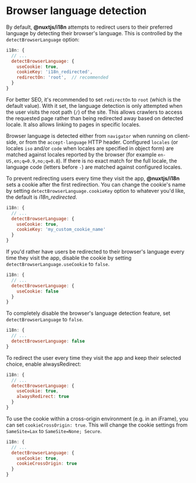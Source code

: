 # Browser language detection

By default, **@nuxtjs/i18n** attempts to redirect users to their preferred language by detecting their browser's language. This is controlled by the `detectBrowserLanguage` option:

```js {}[nuxt.config.js]
i18n: {
  // ...
  detectBrowserLanguage: {
    useCookie: true,
    cookieKey: 'i18n_redirected',
    redirectOn: 'root',  // recommended
  }
}
```

<alert type="info">

For better SEO, it's recommended to set `redirectOn` to `root` (which is the default value). With it set, the language detection is only attempted when the user visits the root path (`/`) of the site. This allows crawlers to access the requested page rather than being redirected away based on detected locale. It also allows linking to pages in specific locales.

</alert>

Browser language is detected either from `navigator` when running on client-side, or from the `accept-language` HTTP header. Configured `locales` (or locales `iso` and/or `code` when locales are specified in object form) are matched against locales reported by the browser (for example `en-US,en;q=0.9,no;q=0.8`). If there is no exact match for the full locale, the language code (letters before `-`) are matched against configured locales.

To prevent redirecting users every time they visit the app, **@nuxtjs/i18n** sets a cookie after the first redirection. You can change the cookie's name by setting `detectBrowserLanguage.cookieKey` option to whatever you'd like, the default is _i18n_redirected_.

```js {}[nuxt.config.js]
i18n: {
  // ...
  detectBrowserLanguage: {
    useCookie: true,
    cookieKey: 'my_custom_cookie_name'
  }
}
```

If you'd rather have users be redirected to their browser's language every time they visit the app, disable the cookie by setting `detectBrowserLanguage.useCookie` to `false`.

```js {}[nuxt.config.js]
i18n: {
  // ...
  detectBrowserLanguage: {
    useCookie: false
  }
}
```

To completely disable the browser's language detection feature, set `detectBrowserLanguage` to `false`.

```js {}[nuxt.config.js]
i18n: {
  // ...
  detectBrowserLanguage: false
}
```

To redirect the user every time they visit the app and keep their selected choice, enable alwaysRedirect:

```js {}[nuxt.config.js]
i18n: {
  // ...
  detectBrowserLanguage: {
    useCookie: true,
    alwaysRedirect: true
  }
}
```

To use the cookie within a cross-origin environment (e.g. in an iFrame), you can set `cookieCrossOrigin: true`. This will change the cookie settings from `SameSite=Lax` to `SameSite=None; Secure`.

```js {}[nuxt.config.js]
i18n: {
  // ...
  detectBrowserLanguage: {
    useCookie: true,
    cookieCrossOrigin: true
  }
}
```

